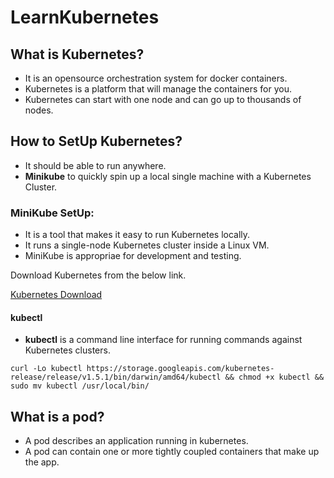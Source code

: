 # LearnKubernetes

## What is Kubernetes?

- It is an opensource orchestration system for docker containers.
- Kubernetes is a platform that will manage the containers for you.
- Kubernetes can start with one node and can go up to thousands of nodes.

## How to SetUp Kubernetes?

- It should be able to run anywhere.
- **Minikube** to quickly spin up a local single machine with a Kubernetes Cluster. 

### MiniKube SetUp:
- It is a tool that makes it easy to run Kubernetes locally.
- It runs a single-node Kubernetes cluster inside a Linux VM.
- MiniKube is appropriae for development and testing.

Download Kubernetes from the below link.  

[Kubernetes Download](https://github.com/kubernetes/minikube/releases)

#### kubectl

- **kubectl** is a command line interface for running commands against Kubernetes clusters.

```
curl -Lo kubectl https://storage.googleapis.com/kubernetes-release/release/v1.5.1/bin/darwin/amd64/kubectl && chmod +x kubectl && sudo mv kubectl /usr/local/bin/
```

## What is a pod?

- A pod describes an application running in kubernetes.
- A pod can contain one or more tightly coupled containers that make up the app.

